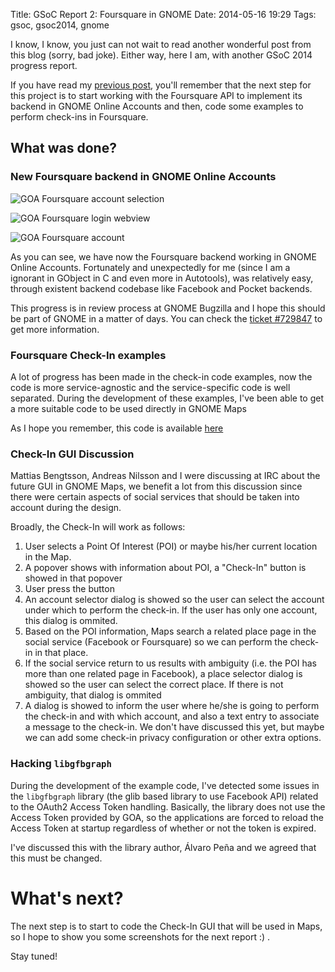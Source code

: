 Title: GSoC Report 2: Foursquare in GNOME
Date: 2014-05-16 19:29
Tags: gsoc, gsoc2014, gnome

I know, I know, you just can not wait to read another wonderful post from this blog (sorry, bad joke). Either way, here I am, with another GSoC 2014 progress report.

If you have read my [previous post](http://blog.nohales.org/2014/05/gsoc-report-1-checking-in-at-facebook.html), you'll remember that the next step for this project is to start working with the Foursquare API to implement its backend in GNOME Online Accounts and then, code some examples to perform check-ins in Foursquare.

## What was done?

### New Foursquare backend in GNOME Online Accounts

![GOA Foursquare account selection]({filename}/images/goa-foursquare-account-select.png)

![GOA Foursquare login webview]({filename}/images/goa-foursquare-webview.png)

![GOA Foursquare account]({filename}/images/goa-foursquare-account.png)

As you can see, we have now the Foursquare backend working in GNOME Online Accounts. Fortunately and unexpectedly for me (since I am a ignorant in GObject in C and even more in Autotools), was relatively easy, through existent backend codebase like Facebook and Pocket backends.

This progress is in review process at GNOME Bugzilla and I hope this should be part of GNOME in a matter of days. You can check the [ticket \#729847](https://bugzilla.gnome.org/show_bug.cgi?id=729837) to get more information.

### Foursquare Check-In examples

A lot of progress has been made in the check-in code examples, now the code is more service-agnostic and the service-specific code is well separated. During the development of these examples, I've been able to get a more suitable code to be used directly in GNOME Maps

As I hope you remember, this code is available [here](https://github.com/eagleoneraptor/goa-checkin-examples)

### Check-In GUI Discussion

Mattias Bengtsson, Andreas Nilsson and I were discussing at IRC about the future GUI in GNOME Maps, we benefit a lot from this discussion since there were certain aspects of social services that should be taken into account during the design.

Broadly, the Check-In will work as follows:

1. User selects a Point Of Interest (POI) or maybe his/her current location in the Map.
2. A popover shows with information about POI, a "Check-In" button is showed in that popover
3. User press the button
4. An account selector dialog is showed so the user can select the account under which to perform the check-in. If the user has only one account, this dialog is ommited.
5. Based on the POI information, Maps search a related place page in the social service (Facebook or Foursquare) so we can perform the check-in in that place.
6. If the social service return to us results with ambiguity (i.e. the POI has more than one related page in Facebook), a place selector dialog is showed so the user can select the correct place. If there is not ambiguity, that dialog is ommited
7. A dialog is showed to inform the user where he/she is going to perform the check-in and with which account, and also a text entry to associate a message to the check-in. We don't have discussed this yet, but maybe we can add some check-in privacy configuration or other extra options.

### Hacking `libgfbgraph`

During the development of the example code, I've detected some issues in the `libgfbgraph` library (the glib based library to use Facebook API) related to the OAuth2 Access Token handling. Basically, the library does not use the Access Token provided by GOA, so the applications are forced to reload the Access Token at startup regardless of whether or not the token is expired.

I've discussed this with the library author, Álvaro Peña and we agreed that this must be changed.

What's next?
============

The next step is to start to code the Check-In GUI that will be used in Maps, so I hope to show you some screenshots for the next report :) .

Stay tuned!
